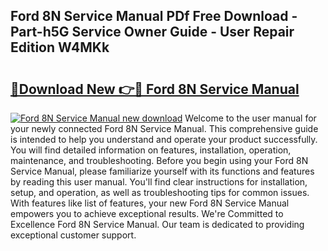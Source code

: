 ## Ford 8N Service Manual PDf Free Download - Part-h5G Service Owner Guide - User Repair Edition W4MKk

# <h2><a href="http://bc12905.oget.top/?id=Ford+8N+Service+Manual">🔗Download New 👉🔴 Ford 8N Service Manual</a></h2>

[![Ford 8N Service Manual new download](https://i.imgur.com/5g1atiW.png)](http://bc12905.oget.top/?id=Ford+8N+Service+Manual)
Welcome to the user manual for your newly connected Ford 8N Service Manual. This comprehensive guide is intended to help you understand and operate your product successfully. You will find detailed information on features, installation, operation, maintenance, and troubleshooting. Before you begin using your Ford 8N Service Manual, please familiarize yourself with its functions and features by reading this user manual. You'll find clear instructions for installation, setup, and operation, as well as troubleshooting tips for common issues. With features like list of features, your new Ford 8N Service Manual empowers you to achieve exceptional results. We're Committed to Excellence Ford 8N Service Manual. Our team is dedicated to providing exceptional customer support.
